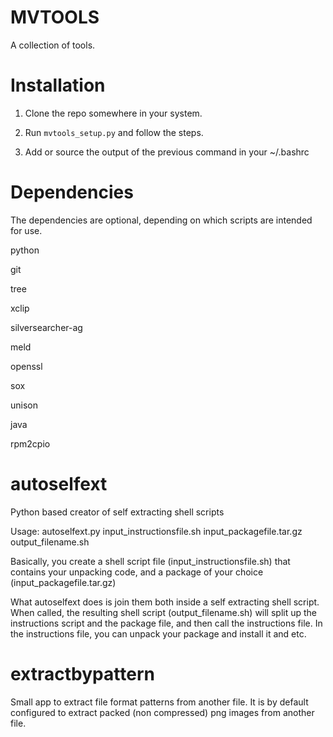 
MVTOOLS
=======

A collection of tools.

Installation
============

1) Clone the repo somewhere in your system.

2) Run ```mvtools_setup.py``` and follow the steps.

3) Add or source the output of the previous command in your ~/.bashrc

Dependencies
============

The dependencies are optional, depending on which scripts are intended for use.

python

git

tree

xclip

silversearcher-ag

meld

openssl

sox

unison

java

rpm2cpio

autoselfext
===========

Python based creator of self extracting shell scripts

Usage: autoselfext.py input_instructionsfile.sh input_packagefile.tar.gz output_filename.sh

Basically, you create a shell script file (input_instructionsfile.sh) that contains your unpacking code, and a
package of your choice (input_packagefile.tar.gz)

What autoselfext does is join them both inside a self extracting shell script. When called, the resulting shell
script (output_filename.sh) will split up the instructions script and the package file, and then call the instructions
file. In the instructions file, you can unpack your package and install it and etc.

extractbypattern
================

Small app to extract file format patterns from another file. It is by default configured to extract packed (non compressed) png images from another file.
